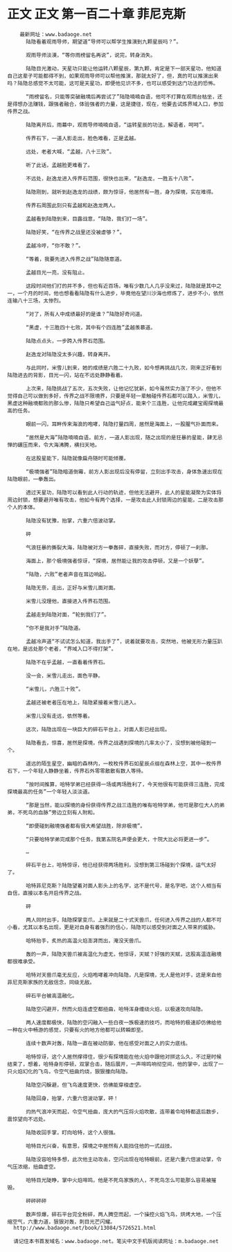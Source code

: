 # 正文 正文 第一百二十章 菲尼克斯
        最新网址：www.badaoge.net
          陆隐看着观雨导师，期望道“导师可以帮学生推演到九颗星辰吗？”。
      
          观雨导师淡漠，“等你雨榜留名再说”，说完，转身消失。
      
          陆隐目光激动，天星功只能让他运转八颗星辰，第九颗，肯定是下一部天星功，他知道自己这辈子可能都得不到，如果观雨导师可以帮他推演，那就太好了，但，真的可以推演出来吗？陆隐总感觉不太可能，这可是天星功，即便他见识不多，也可以感受到这门功法的恐怖。
      
          “雨榜留名，只能等突破融境后再尝试了”陆隐喃喃自语，他可不打算在观雨台枯坐，还是得想办法赚钱，跟强者融合，体验强者的力量，这是捷径，现在，他要去试炼界域入口，参加传界之战。
      
          陆隐离开后，雨幕中，观雨导师喃喃自语，“运转星辰的功法，解语者，呵呵”。
      
          传界石下，一道人影走出，脸色难看，正是孟越。
      
          远处，老者大喊，“孟越，八十三败”。
      
          听了此话，孟越脸更难看了。
      
          不远处，赵逸龙进入传界石范围，很快也出来，“赵逸龙，一胜五十八败”。
      
          陆隐刚到，就听到赵逸龙的战绩，颇为惊讶，他居然有一胜，身为探境，实在难得。
      
          传界石周围此刻只有孟越和赵逸龙两人。
      
          孟越看到陆隐到来，目露战意，“陆隐，我们打一场”。
      
          陆隐好笑，“在传界之战里还没被虐够？”。
      
          孟越冷哼，“你不敢？”。
      
          “等着，我要先进入传界之战”陆隐随意道。
      
          孟越目光一亮，没有阻止。
      
          这段时间他们打的并不多，但也有近百场，唯有少数几人几乎没来过，陆隐就是其中之一，一个月的时间，他也想看看陆隐有什么进步，毕竟他在望川沙海也修炼了，进步不小，依然连输八十三场，太惨烈。
      
          “对了，所有人中成绩最好的是谁？”陆隐好奇问道。
      
          “黑虚，十三胜四十七败，其中有个四连胜”孟越羡慕道。
      
          陆隐点点头，一步跨入传界石范围。
      
          赵逸龙对陆隐没太多兴趣，转身离开。
      
          与此同时，米雪儿到来，她的成绩是六胜二十九败，如今想再挑战几次，刚来正好看到陆隐进去的背影，目光一闪，站在不远处静静看着。
      
          上次来，陆隐挑战了五次，五次失败，让他记忆犹新，如今虽然实力涨了不少，但他不觉得自己可以做到多好，传界之战不限境界，只要是年轻一辈触碰传界石都可以踏入，米雪儿，黑虚这种融境都败的那么惨，陆隐只希望自己运气好点，能来个三连胜，让他完成藏宝阁探境最高的任务。
      
          眼前一闪，耳畔传来海浪的咆哮，陆隐打量四周，居然是海面上，一股腥气扑面而来。
      
          “居然是大海”陆隐喃喃自语，前方，一道人影出现，随之出现的是狂暴的星能，肆无忌惮的碾压而来，令大海沸腾，横扫天地。
      
          在这股星能下，陆隐就像扁舟随时可能倾覆。
      
          “极境强者”陆隐暗道倒霉，前方人影出现后没有停留，立刻出手攻击，身体急速出现在陆隐眼前，一拳轰出。
      
          透过天星功，陆隐可以看到此人行动的轨迹，但他无法避开，此人的星能凝聚为实体将周边封锁，想要避开唯有攻击，他如今有两个选择，一是攻击此人封锁周边的星能，二是攻击那个人的本体。
      
          陆隐没有犹豫，抬掌，六重六倍波动掌。
      
          砰
      
          气浪狂暴的撕裂大海，陆隐被对方一拳轰碎，直接失败，而对方，停顿了一刹那。
      
          海面上，那个极境强者惊讶，“探境，居然能让我的攻击停顿，又是一个妖孽”。
      
          “陆隐，六败”老者声音在耳边响起。
      
          陆隐无奈，走出，正好与米雪儿面对面。
      
          米雪儿没理他，直接进入传界石范围。
      
          孟越走到陆隐对面，“轮到我们了”。
      
          “你不是我对手”陆隐道。
      
          孟越冷声道“不试试怎么知道，我出手了”，说着就要攻击，突然地，他被无形力量压趴在地，是远处那个老者，“界域入口不得打架”。
      
          陆隐不在乎孟越，一直看着传界石。
      
          没一会，米雪儿走出，面色平静。
      
          “米雪儿，六胜三十败”。
      
          孟越还被老者压在地上，陆隐紧接着米雪儿进入。
      
          米雪儿没有走远，依然等着。
      
          这次，陆隐出现在一块巨大的碎石平台上，对面人影已经出现。
      
          陆隐看去，惊喜，居然是探境，传界之战遇到探境的几率太小了，没想到被他碰到一个。
      
          遥远的陌生星空，幽暗的森林内，一枚枚传界石如星辰点缀在森林上空，其中一枚传界石下，一个年轻人静静坐着，传界石外零零散散有数人等待。
      
          “按时间推算，哈特学弟已经获得一场或两场胜利了，今天他很有可能获得三连胜，完成探境最高的任务”一个年轻人淡淡道。
      
          “那是当然，能以探境的身份获得传界之战三连胜的唯有哈特学弟，他可是那位大人的弟弟，不死鸟的血脉”旁边立刻有人附和。
      
          “即便碰到融境强者都有很大希望战胜，除非极境”。
      
          “只要哈特学弟完成那个任务，我第五院名声便会更大，十院大比必将更进一步”。
      
          …
      
          碎石平台上，哈特惊讶，他已经获得两场胜利，没想到第三场碰到个探境，运气太好了。
      
          哈特菲尼克斯？陆隐望着对面人影头上的名字，这不是代号，是名字吧，这个人相当有自信，直接以本名开启传界之战。
      
          砰
      
          两人同时出手，陆隐探掌变爪，上来就是二十式天兽爪，任何进入传界之战的人都不可小看，尤其以本名出现，更是对自身有着强烈的信心，陆隐可以感受到对面之人带来的威胁。
      
          哈特抬手，炙热的高温火焰澎湃而出，淹没天兽爪。
      
          轰的一声，陆隐天兽爪被高温化为虚无，他惊讶，天赋？好强的天赋，这股高温连融境都很难承受。
      
          哈特对天兽爪毫无反应，火焰咆哮着冲向陆隐，凡是探境，无人是他对手，这是来自他菲尼克斯家族的无敌信念，同级无敌。
      
          碎石平台被高温融化。
      
          陆隐空闪避开，然而火焰连虚空都扭曲，哈特浑身缠绕火焰，以极速攻向陆隐。
      
          两人速度都极快，陆隐的空闪融入一些白夜一族极速的技巧，而哈特的极速却仿佛给他一种在火中畅游的感觉，只要有火的地方他都可以转瞬即至。
      
          连续十数声对轰，陆隐一直在被动防御，他在感受对面之人的实力底线。
      
          哈特惊讶，这个人居然撑得住，很少有探境能在他火焰中跟他对拼这么久，不过是时候结束了，想着，哈特身形停顿，双掌合击，随后展开，一声啼鸣响彻空间，他的掌中，出现了一只火焰幻化的飞鸟，令空气扭曲灼烧，狠狠撞向陆隐。
      
          陆隐空闪躲避，但飞鸟速度更快，仿佛能穿梭虚空。
      
          陆隐回身，抬掌，六重六倍波动掌，砰！
      
          灼热气浪冲天而起，令空气扭曲，庞大的气压将火焰吹散，连带着令哈特都退后数步，震惊望向不远处。
      
          陆隐收回手掌，盯向哈特，这个人很强。
      
          哈特目光兴奋，有意思，探境之中居然有人能挡住他的一式战技。
      
          陆隐没容哈特多想，此次他主动攻击，空闪出现在哈特眼前，还是六重六倍波动掌，令气压浓缩，扭曲虚空。
      
          哈特目光陡睁，掌中火焰啼鸣，他是不死鸟家族的人，不死鸟怎么可能那么容易被摧毁。
      
          砰砰砰砰
      
          数声惊爆，碎石平台完全粉碎，两人腾空而起，一个操控火焰飞鸟，烘烤大地，一个压缩空气，六重力道，狠狠对轰，刺目光芒闪耀。
      http://www.badaoge.net/book/13084/5726521.html
      
      请记住本书首发域名：www.badaoge.net。笔尖中文手机版阅读网址：m.badaoge.net
